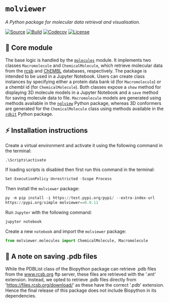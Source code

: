# `molviewer`

*A Python package for molecular data retrieval and visualisation.*

[![Source](https://img.shields.io/badge/source-GitHub-303030.svg?maxAge=3600&style=flat-square)](https://github.com/ashtonjesse/molviewer)
[![Build](https://img.shields.io/github/workflow/status/althonos/moclo/Test?style=flat-square&maxAge=3600)](https://github.com/ashtonjesse/molviewer/actions)
[![Codecov](https://img.shields.io/codecov/c/github/althonos/moclo/master.svg?style=flat-square&maxAge=600)](https://app.codecov.io/gh/ashtonjesse/molviewer/)
[![License](https://img.shields.io/pypi/l/moclo.svg?style=flat-square&maxAge=300)](https://choosealicense.com/licenses/mit/)

## 🔩 Core module

The base logic is handled by the [`molecules`](https://github.com/ashtonjesse/molviewer/blob/master/src/molviewer/molecules.py)
module. It implements two classes `Macromolecule` and `ChemicalMolecule`, 
which retrieve molecular data from the [rcsb](https://www.rcsb.org) and 
[ChEMBL](https://www.ebi.ac.uk/chembl/) databases, respectively. The 
package is intended to be used in a Jupyter Notebook. Users can create class
instances by specifying either a protein data bank id (for `Macromolecule`) 
or a chembl id (for `ChemicalMolecule`).
Both 
classes expose a `show` method for displaying 3D molecule models in a 
Jupyter Notebook and a `save` method for saving molecule data to file. 
`Macromolecule` models are generated using methods available in the 
[`nglview`](https://github.com/nglviewer/nglview) Python package, 
whereas 3D conformers are generated for the `ChemicalMolecule` class using 
methods available in the [`rdkit`](https://www.rdkit.org/) Python package. 

## ⚡ Installation instructions

Create a virtual environment and activate it using the following command in 
the terminal:
```python
.\Scripts\activate
```
If loading scripts is disabled then first run this command in the terminal:
```python
Set-ExecutionPolicy Unrestricted -Scope Process
```
Then install the `molviewer` package:
```python
py -m pip install -i https://test.pypi.org/pypi/ --extra-index-url 
https://pypi.org/simple molviewer==0.0.11
```
Run `Jupyter` with the following command:
```python
jupyter notebook
```
Create a new `notebook` and import the `molviewer` package:
```python
from molviewer.molecules import ChemicalMolecule, Macromolecule
```
    
## 💾 A note on saving .pdb files
While the PDBList class of the Biopython package can retrieve .pdb files from the www.rcsb.org ftp server, these files are retrieved with the '.ent' extension. Instead, we opted to retrieve .pdb files directly from 'https://files.rcsb.org/download/' as these have the correct '.pdb' extension. Hence the final release of this package does not include Biopython in its dependencies.  
